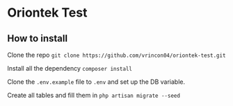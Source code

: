 # Oriontek Test

## How to install

Clone the repo `git clone https://github.com/vrincon04/oriontek-test.git`

Install all the dependency `composer install`

Clone the `.env.example` file to `.env` and set up the DB variable.

Create all tables and fill them in `php artisan migrate --seed`


